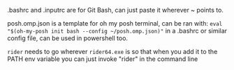 .bashrc and .inputrc are for Git Bash, can just paste it wherever ~ points to.

posh.omp.json is a template for oh my posh terminal, can be ran with: `eval "$(oh-my-posh init bash --config ~/posh.omp.json)"` in a .bashrc or similar config file, can be used in powershell too. 

`rider` needs to go wherever `rider64.exe` is so that when you add it to the PATH env variable you can just invoke "rider" in the command line